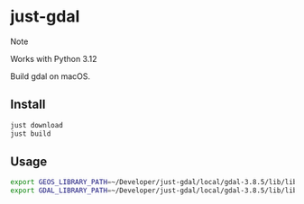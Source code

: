 # just-gdal

> [!NOTE]  
> Works with Python 3.12

Build gdal on macOS. 

## Install

```bash
just download
just build
```

## Usage

```bash
export GEOS_LIBRARY_PATH=~/Developer/just-gdal/local/gdal-3.8.5/lib/libgeos_c.dylib
export GDAL_LIBRARY_PATH=~/Developer/just-gdal/local/gdal-3.8.5/lib/libgdal.dylib
```
